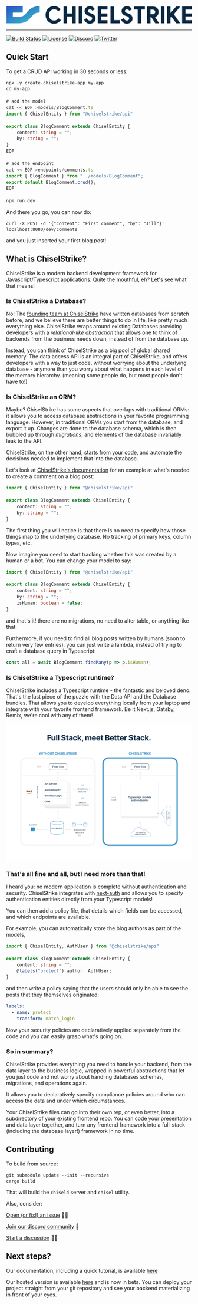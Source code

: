 ![banner](imgs/logo.jpg)

---

[![Build Status](https://github.com/chiselstrike/chiselstrike/workflows/Rust/badge.svg?event=push&branch=main)](https://github.com/chiselstrike/chiselstrike/actions)
[![License](https://img.shields.io/badge/license-Apache%202.0-blue)](https://github.com/chiselstrike/chiselstrike/blob/master/LICENSE)
[![Discord](https://img.shields.io/discord/933071162680958986?color=5865F2&label=discord&logo=discord&logoColor=8a9095)](https://discord.gg/GHNN9CNAZe)
[![Twitter](https://img.shields.io/twitter/follow/chiselstrike?style=plastic)](https://twitter.com/chiselstrike)

## Quick Start

To get a CRUD API working in 30 seconds or less:

```typescript
npx -y create-chiselstrike-app my-app
cd my-app

# add the model
cat << EOF >models/BlogComment.ts
import { ChiselEntity } from "@chiselstrike/api"

export class BlogComment extends ChiselEntity {
    content: string = "";
    by: string = "";
}
EOF

# add the endpoint
cat << EOF >endpoints/comments.ts
import { BlogComment } from "../models/BlogComment";
export default BlogComment.crud();
EOF

npm run dev
```

And there you go, you can now do:
```
curl -X POST -d '{"content": "First comment", "by": "Jill"}' localhost:8080/dev/comments
```

and you just inserted your first blog post!


## What is ChiselStrike?

ChiselStrike is a modern backend development framework for Javascript/Typescript applications. Quite the mouthful, eh?
Let's see what that means!

### Is ChiselStrike a Database?

No! The [founding team at ChiselStrike](https://www.chiselstrike.com/about) have written databases from scratch before, and
we believe there are better things to do in life, like pretty much everything else. ChiselStrike wraps around
existing Databases providing developers with a *relational-like abstraction* that allows one to think of backends
from the business needs down, instead of from the database up.

Instead, you can think of ChiselStrike as a big pool of global shared memory.
The data access API is an integral part of ChiselStrike, and offers developers with a way to just code, without
worrying about the underlying database - anymore than you worry about what happens in each level of the memory hierarchy.
(meaning some people do, but most people don't have to!)

### Is ChiselStrike an ORM?

Maybe? ChiselStrike has some aspects that overlaps with traditional ORMs: it allows you to access database abstractions
in your favorite programming language. However, in traditional ORMs you start from the database, and export it up. Changes
are done to the database schema, which is then bubbled up through *migrations*, and elements of the database invariably leak
to the API.

ChiselStrike, on the other hand, starts from your code, and automate the decisions needed to implement that into the database.

Let's look at [ChiselStrike's documentation](https://docs.chiselstrike.com/Intro/first) for an example at what's needed to create a comment on a blog post:

```typescript
import { ChiselEntity } from "@chiselstrike/api"

export class BlogComment extends ChiselEntity {
    content: string = "";
    by: string = "";
}
```

The first thing you will notice is that there is no need to specify how those things map to the underlying database. No tracking
of primary keys, column types, etc.

Now imagine you need to start tracking whether this was created by a human or a bot. You can change your model
to say:

```typescript
import { ChiselEntity } from "@chiselstrike/api"

export class BlogComment extends ChiselEntity {
    content: string = "";
    by: string = "";
    isHuman: boolean = false;
}
```

and that's it! there are no migrations, no need to alter table, or anything like that.

Furthermore, if you need to find all blog posts written by humans (soon to return very few entries), you
can just write a lambda, instead of trying to craft a database query in Typescript:

```typescript
const all = await BlogComment.findMany(p => p.isHuman);
```

### Is ChiselStrike a Typescript runtime?

ChiselStrike includes a Typescript runtime - the fantastic and beloved deno. That's the last piece of the puzzle
with the Data API and the Database bundles. That allows you to develop everything locally from your laptop and integrate
with your favorite frontend framework. Be it Next.js, Gatsby, Remix, we're cool with any of them!

![](imgs/diagram.png)

### That's all fine and all, but I need more than that!

I heard you: no modern application is complete without authentication and security. ChiselStrike integrates with [next-auth](https://next-auth.js.org/)
and allows you to specify authentication entities directly from your Typescript models!

You can then add a policy file, that details which fields can be accessed, and which endpoints are available.

For example, you can automatically store the blog authors as part of the models,

```typescript
import { ChiselEntity, AuthUser } from "@chiselstrike/api"

export class BlogComment extends ChiselEntity {
    content: string = "";
    @labels("protect") author: AuthUser;
}
```

and then write a policy saying that the users should only be able to see the posts that they themselves
originated:

```yaml
labels:
  - name: protect
    transform: match_login
```

Now your security policies are declaratively applied separately from the code and you can easily grasp what's
going on.

### So in summary?

ChiselStrike provides everything you need to handle your backend, from the data layer to the business logic, wrapped
in powerful abstractions that let you just code and not worry about handling databases schemas, migrations, and operations
again.

It allows you to declaratively specify compliance policies around who can access the data and under which circumstances.

Your ChiselStrike files can go into their own rep, or even better, into a subdirectory of your existing frontend repo. You can
code your presentation and data layer together, and turn any frontend framework into a full-stack (including the database layer!)
framework in no time.


## Contributing

To build from source:

```console
git submodule update --init --recursive
cargo build
```

That will build the `chiseld` server and `chisel` utility.

Also, consider:

[Open (or fix!) an issue](https://github.com/chiselstrike/chiselstrike/issues) 🙇‍♂️

[Join our discord community](https://discord.gg/GHNN9CNAZe) 🤩

[Start a discussion](https://github.com/chiselstrike/chiselstrike/discussions/) 🙋‍♀️


## Next steps?

Our documentation, including a quick tutorial, is available [here](https://docs.chiselstrike.com)

Our hosted version is available [here](https://www.chiselstrike.com/login) and is now in beta. You can deploy your project
straight from your git repository and see your backend materializing in front of your eyes.
